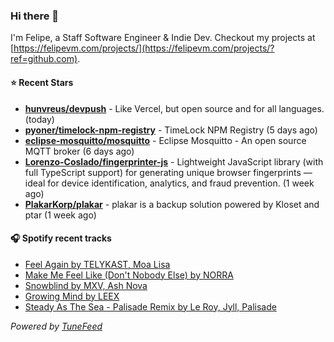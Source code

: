 ### Hi there 👋

I'm Felipe, a Staff Software Engineer & Indie Dev. Checkout my projects at [https://felipevm.com/projects/](https://felipevm.com/projects/?ref=github.com).

#### ⭐ Recent Stars
- **[hunvreus/devpush](https://github.com/hunvreus/devpush)** - Like Vercel, but open source and for all languages. (today)
- **[pyoner/timelock-npm-registry](https://github.com/pyoner/timelock-npm-registry)** - TimeLock NPM Registry (5 days ago)
- **[eclipse-mosquitto/mosquitto](https://github.com/eclipse-mosquitto/mosquitto)** - Eclipse Mosquitto - An open source MQTT broker (6 days ago)
- **[Lorenzo-Coslado/fingerprinter-js](https://github.com/Lorenzo-Coslado/fingerprinter-js)** - Lightweight JavaScript library (with full TypeScript support) for generating unique browser fingerprints — ideal for device identification, analytics, and fraud prevention. (1 week ago)
- **[PlakarKorp/plakar](https://github.com/PlakarKorp/plakar)** - plakar is a backup solution powered by Kloset and ptar (1 week ago)

#### 🎧 Spotify recent tracks
- [Feel Again by TELYKAST, Moa Lisa](https://open.spotify.com/track/7ycPxbAlnh9t5OqFduGMcM)
- [Make Me Feel Like (Don&#39;t Nobody Else) by NORRA](https://open.spotify.com/track/4oLNiCIVvGyoUt219VAshi)
- [Snowblind by MXV, Ash Nova](https://open.spotify.com/track/6yG3aCh1yuyjJEbNe7zBh8)
- [Growing Mind by LEEX](https://open.spotify.com/track/5TBZWLA8P57VSykv8EpGjr)
- [Steady As The Sea - Palisade Remix by Le Roy, Jyll, Palisade](https://open.spotify.com/track/5NbEX6qiPA1m5pwa4ofuh6)

_Powered by [TuneFeed](https://tunefeed.app?ref=github.com)_
